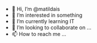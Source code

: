 - 👋 Hi, I’m @matildais
- 👀 I’m interested in something
- 🌱 I’m currently learning IT
- 💞️ I’m looking to collaborate on ...
- 📫 How to reach me ...

<!---
matildais/matildais is a ✨ special ✨ repository because its `README.md` (this file) appears on your GitHub profile.
You can click the Preview link to take a look at your changes.
--->
